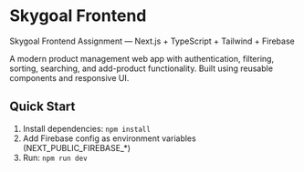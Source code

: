 # Skygoal Frontend

Skygoal Frontend Assignment — Next.js + TypeScript + Tailwind + Firebase

A modern product management web app with authentication, filtering, sorting, searching, and add-product functionality. Built using reusable components and responsive UI.

## Quick Start

1. Install dependencies: `npm install`
2. Add Firebase config as environment variables (NEXT_PUBLIC_FIREBASE_*)
3. Run: `npm run dev`
